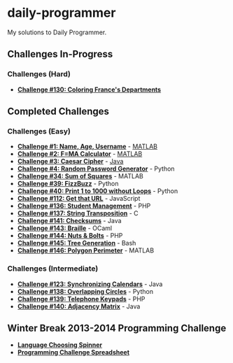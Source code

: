# daily-programmer
My solutions to Daily Programmer.

## Challenges In-Progress

### Challenges (Hard)
* [**Challenge #130: Coloring France's Departments**](http://www.reddit.com/r/dailyprogrammer/comments/1tj0kl/122313_challenge_130_hard_coloring_frances/)

## Completed Challenges

### Challenges (Easy)
* [**Challenge #1: Name, Age, Username**](http://www.reddit.com/r/dailyprogrammer/comments/pih8x/easy_challenge_1/) - [MATLAB](https://github.com/phantomesse/daily-programmer/tree/master/challenge%20easy%20001)
* [**Challenge #2: F=MA Calculator**](http://www.reddit.com/r/dailyprogrammer/comments/pjbj8/easy_challenge_2/) - [MATLAB](https://github.com/phantomesse/daily-programmer/tree/master/challenge%20easy%20002)
* [**Challenge #3: Caesar Cipher**](http://www.reddit.com/r/dailyprogrammer/comments/pkw2m/2112012_challenge_3_easy/) - [Java](https://github.com/phantomesse/daily-programmer/tree/master/challenge%20easy%20003)
* [**Challenge #4: Random Password Generator**](http://www.reddit.com/r/dailyprogrammer/comments/pm6oj/2122012_challenge_4_easy/) - Python
* [**Challenge #34: Sum of Squares**](http://www.reddit.com/r/dailyprogrammer/comments/rmmn8/3312012_challenge_34_easy/) - MATLAB
* [**Challenge #39: FizzBuzz**](http://www.reddit.com/r/dailyprogrammer/comments/s6bas/4122012_challenge_39_easy/) - Python
* [**Challenge #40: Print 1 to 1000 without Loops**](http://www.reddit.com/r/dailyprogrammer/comments/schtf/4162012_challenge_40_easy/) - Python
* [**Challenge #112: Get that URL**](http://www.reddit.com/r/dailyprogrammer/comments/137f7t/11142012_challenge_112_easyget_that_url/) - JavaScript
* [**Challenge #136: Student Management**](http://www.reddit.com/r/dailyprogrammer/comments/1kphtf/081313_challenge_136_easy_student_management/) - PHP
* [**Challenge #137: String Transposition**](http://www.reddit.com/r/dailyprogrammer/comments/1m1jam/081313_challenge_137_easy_string_transposition/) - C
* [**Challenge #141: Checksums**](http://www.reddit.com/r/dailyprogrammer/comments/1qwkdz/111113_challenge_141_easy_checksums/) - Java
* [**Challenge #143: Braille**](http://www.reddit.com/r/dailyprogrammer/comments/1s061q/120313_challenge_143_easy_braille/) - OCaml
* [**Challenge #144: Nuts & Bolts**](http://www.reddit.com/r/dailyprogrammer/comments/1sob1e/121113_challenge_144_easy_nuts_bolts/) - PHP
* [**Challenge #145: Tree Generation**](http://www.reddit.com/r/dailyprogrammer/comments/1t0r09/121613_challenge_145_easy_tree_generation/) - Bash
* [**Challenge #146: Polygon Perimeter**](http://www.reddit.com/r/dailyprogrammer/comments/1tixzk/122313_challenge_146_easy_polygon_perimeter/) - MATLAB

### Challenges (Intermediate)
* [**Challenge #123: Synchronizing Calendars**](http://www.reddit.com/r/dailyprogrammer/comments/1dx3wj/050813_challenge_123_intermediate_synchronizing/) - Java
* [**Challenge #138: Overlapping Circles**](http://www.reddit.com/r/dailyprogrammer/comments/1s6484/120513_challenge_138_intermediate_overlapping/) - Python
* [**Challenge #139: Telephone Keypads**](http://www.reddit.com/r/dailyprogrammer/comments/1sody4/12113_challenge_139_intermediate_telephone_keypads/) - PHP
* [**Challenge #140: Adjacency Matrix**](http://www.reddit.com/r/dailyprogrammer/comments/1t6dlf/121813_challenge_140_intermediate_adjacency_matrix/) - Java

## Winter Break 2013-2014 Programming Challenge
* [**Language Choosing Spinner**](http://codepen.io/phantomesse/pen/wgIzp)
* [**Programming Challenge Spreadsheet**](https://docs.google.com/spreadsheet/ccc?key=0AnymDlxqrSXDdFlhaUplVTdmMk9ESnRTSUZoZ3VEdVE&usp=sharing)